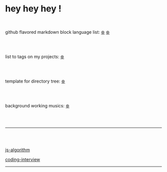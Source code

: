 # hey hey hey !

<br>

github flavored markdown block language list: [&#8859;](https://www.rubycoloredglasses.com/2013/04/languages-supported-by-github-flavored-markdown/) [&#8859;](https://github.com/github/linguist/blob/master/lib/linguist/languages.yml)



<br> <br>



list to tags on my projects: [&#8859;](https://github.com/chrisdevsandapps/my-github-repository-tags)



<br> <br>




template for directory tree: [&#8859;](https://gist.github.com/chrisdevsandapps/5be9b39d51c6afc6005ee1985d13262b)



<br> <br>



background working musics: [&#8859;](https://gist.github.com/chrisdevsandapps/e75238da6604c466ce5f6a6f42eb387f)




<br> <br>

---


<br> <br>


[js-algorithm](https://github.com/TheAlgorithms/Javascript)



[coding-interview](https://github.com/jwasham/coding-interview-university)




---


<br> <br> <br>




